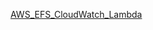 [AWS_EFS_CloudWatch_Lambda](https://code.amazon.com/packages/AWS_EFS_CloudWatch_Lambda/trees/mainline)